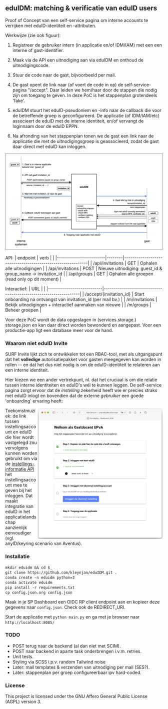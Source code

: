 ## eduIDM: matching & verificatie van eduID users

Proof of Concept van een self-service pagina om interne accounts te verrijken met eduID-identiteit en -attributen.

Werkwijze (zie ook figuur):

1. Registreer de gebruiker intern (in applicatie en/of IDM/IAM) met een een interne of gast-identifier. 

2. Maak via de API een uitnodiging aan via eduIDM en onthoud de uitnodigingscode.

3. Stuur de code naar de gast, bijvoorbeeld per mail.

4. De gast opent de link naar (of voert de code in op) de self-service-pagina "/accept". Daar leiden we hem/haar door de stappen die nodig zijn om toegang te geven. In deze PoC is het stappenplan grotendeels 'fake'. 

5. eduIDM stuurt het eduID-pseudoniem en -info naar de callback die voor de betreffende groep is geconfigureerd. De applicatie (of IDM/IAM/etc) associeert de eduID met de interne identiteit, en/of vervangt de loginnaam door de eduID EPPN. 

6. Na afronding van het stappenplan tonen we de gast een link naar de applicatie die met de uitnodigingsgroep is geassocieerd, zodat de gast daar direct met eduID kan inloggen.

![eduIDM Diagram](eduidm_diagram.png)

API:
| endpoint               | verb   |                                                            |
|------------------------|--------|------------------------------------------------------------|
| /api/invitations       | GET    | Ophalen alle uitnodigingen                                 |
| /api/invitations       | POST   | Nieuwe uitnodiging: guest_id & group_name -> invitation_id | 
| /api/groups            | GET    | Ophalen alle groepen (read only op dit moment)             |

Interactief:
| URL                       |                                                                  |
|---------------------------|------------------------------------------------------------------|
| /accept/{invitation_id}   | Start onboarding na ontvangst van invitation_id (per mail bv.)   |
| /m/invitations            | Bekijk uitnodigingen + interactief aanmaken van nieuwe           |
| /m/groups                 | Beheer groepen                                                   |

Voor deze PoC wordt de data opgeslagen in (services.storage.) storage.json en kan daar direct worden bewonderd en aangepast. Voor een productie-app ligt een database meer voor de hand.

### Waarom niet eduID Invite

SURF Invite lijkt zich te ontwikkelen tot een RBAC-tool, met als uitgangspunt dat het **volledige** autorisatiepakket voor gasten meegegeven kan worden in rollen -- en dat het dus niet nodig is om de eduID-identiteit te relateren aan een interne identiteit.

Hier kiezen we een ander vertrekpunt, nl. dat het cruciaal is om die relatie tussen interne identiteiten en eduID's wél te kunnen leggen. De self-service pagina zorgt ervoor dat de *instelling* zekerheid heeft wie er precies straks met eduID inlogt en bovendien dat de externe *gebruiker* een goede 'onboarding' ervaring heeft:

<img src="screenshot2.png" alt="screenshot" width="400" style="float:right;"/>

Toekomstmuziek: de link tussen instellingsaccount en eduID die hier wordt vastgelegd zou vervolgens kunnen worden gebruikt om via de <a href="https://servicedesk.surf.nl/wiki/spaces/IAM/pages/222462401/Ondersteuning+voor+applicaties+zonder+multi-identifier+functionaliteit">instellings-informatie API</a> het instellingsaccount mee te geven bij het inloggen. Dat maakt integratie van eduID in het applicatielandschap aanzienlijk eenvoudiger (vgl. anyID/keyring scenario van Aventus).

### Installatie

```
mkdir eduidm && cd $_
git clone https://github.com/kleynjan/eduIDM.git .
conda create -n eduidm python=3
conda activate eduidm
pip install -r requirements.txt
cp config.json.org config.json
```

Maak in je SP Dashboard een OIDC RP client endpoint aan en kopieer deze gegevens naar `config.json`. Check ook de REDIRECT_URI.

Start de applicatie met `python main.py` en ga met je browser naar `http://localhost:8085/`

### TODO
* POST terug naar de backend (al dan niet met SCIM). 
* POST naar backend in aparte task onderbrengen i.v.m. retries.
* Unit tests.
* Styling via SCSS i.p.v. random Tailwind noise
* Later: mail templates & verzenden van uitnodiging per mail (SES?). 
* Later: stappenplan per groep configureerbaar ipv hard-coded.

### License
This project is licensed under the GNU Affero General Public License (AGPL) version 3. 

